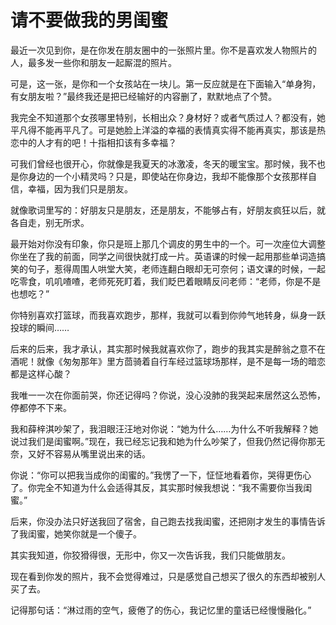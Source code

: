 # 请不要做我的男闺蜜

最近一次见到你，是在你发在朋友圈中的一张照片里。你不是喜欢发人物照片的人，最多发一些你和朋友一起厮混的照片。 

可是，这一张，是你和一个女孩站在一块儿。第一反应就是在下面输入“单身狗，有女朋友啦？”最终我还是把已经输好的内容删了，默默地点了个赞。 

我完全不知道那个女孩哪里特别，长相出众？身材好？或者气质过人？都没有，她平凡得不能再平凡了。可是她脸上洋溢的幸福的表情真实得不能再真实，那该是热恋中的人才有的吧！十指相扣该有多幸福？ 

可我们曾经也很开心，你就像是我夏天的冰激凌，冬天的暖宝宝。那时候，我不也是你身边的一个小精灵吗？只是，即使站在你身边，我却不能像那个女孩那样自信，幸福，因为我们只是朋友。 

就像歌词里写的：好朋友只是朋友，还是朋友，不能够占有，好朋友疯狂以后，就各自走，别无所求。 

最开始对你没有印象，你只是班上那几个调皮的男生中的一个。可一次座位大调整你坐在了我的前面，同学之间很快就打成一片。英语课的时候一起用那些单词造搞笑的句子，惹得周围人哄堂大笑，老师连翻白眼却无可奈何；语文课的时候，一起吃零食，叽叽喳喳，老师死死盯着，我们眨巴着眼睛反问老师：“老师，你是不是也想吃？” 

你特别喜欢打篮球，而我喜欢跑步，那样，我就可以看到你帅气地转身，纵身一跃投球的瞬间…… 

后来的后来，我才承认，其实那时候我就喜欢你了，跑步的我其实是醉翁之意不在酒呢！就像《匆匆那年》里方茴骑着自行车经过篮球场那样，是不是每一场的暗恋都是这样心酸？ 

我唯一一次在你面前哭，你还记得吗？你说，没心没肺的我哭起来居然这么恐怖，停都停不下来。 

我和薛梓淇吵架了，我泪眼汪汪地对你说：“她为什么……为什么不听我解释？她说过我们是闺蜜啊。”现在，我已经忘记我和她为什么吵架了，但我仍然记得你那无奈，又好不容易从嘴里说出来的话。 

你说：“你可以把我当成你的闺蜜的。”我愣了一下，怔怔地看着你，哭得更伤心了。你完全不知道为什么会适得其反，其实那时候我想说：“我不需要你当我闺蜜。” 

后来，你没办法只好送我回了宿舍，自己跑去找我闺蜜，还把刚才发生的事情告诉了我闺蜜，她笑你就是一个傻子。 

其实我知道，你狡猾得很，无形中，你又一次告诉我，我们只能做朋友。 

现在看到你发的照片，我不会觉得难过，只是感觉自己想买了很久的东西却被别人买了去。 

记得那句话：“淋过雨的空气，疲倦了的伤心，我记忆里的童话已经慢慢融化。”
